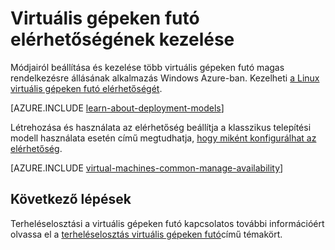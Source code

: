 <properties
    pageTitle="A Windows VMs elérhetőségét kezelése |} Microsoft Azure"
    description="Több virtuális gépeken futó használata magas rendelkezésre állásának alkalmazás Windows Azure-ban"
    services="virtual-machines-windows"
    documentationCenter=""
    authors="cynthn"
    manager="timlt"
    editor="tysonn"
    tags="azure-resource-manager,azure-service-management"/>

<tags
    ms.service="virtual-machines-windows"
    ms.workload="infrastructure-services"
    ms.tgt_pltfrm="vm-windows"
    ms.devlang="na"
    ms.topic="article"
    ms.date="09/27/2016"
    ms.author="cynthn"/>

# <a name="manage-the-availability-of-virtual-machines"></a>Virtuális gépeken futó elérhetőségének kezelése

Módjairól beállítása és kezelése több virtuális gépeken futó magas rendelkezésre állásának alkalmazás Windows Azure-ban. Kezelheti [a Linux virtuális gépeken futó elérhetőségét](virtual-machines-linux-manage-availability.md).

[AZURE.INCLUDE [learn-about-deployment-models](../../includes/learn-about-deployment-models-both-include.md)]

Létrehozása és használata az elérhetőség beállítja a klasszikus telepítési modell használata esetén című megtudhatja, [hogy miként konfigurálhat az elérhetőség](virtual-machines-windows-classic-configure-availability.md).

[AZURE.INCLUDE [virtual-machines-common-manage-availability](../../includes/virtual-machines-common-manage-availability.md)]

## <a name="next-steps"></a>Következő lépések

Terheléselosztási a virtuális gépeken futó kapcsolatos további információért olvassa el a [terheléselosztás virtuális gépeken futó](virtual-machines-windows-load-balance.md)című témakört.